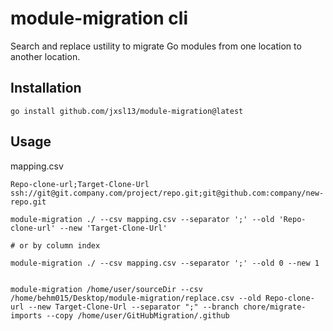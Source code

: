 # module-migration cli

Search and replace ustility to migrate Go modules from one location to another location.

## Installation

```shell
go install github.com/jxsl13/module-migration@latest
```


## Usage

mapping.csv
```csv
Repo-clone-url;Target-Clone-Url
ssh://git@git.company.com/project/repo.git;git@github.com:company/new-repo.git
```

```shell
module-migration ./ --csv mapping.csv --separator ';' --old 'Repo-clone-url' --new 'Target-Clone-Url'

# or by column index

module-migration ./ --csv mapping.csv --separator ';' --old 0 --new 1


module-migration /home/user/sourceDir --csv /home/behm015/Desktop/module-migration/replace.csv --old Repo-clone-url --new Target-Clone-Url --separator ";" --branch chore/migrate-imports --copy /home/user/GitHubMigration/.github
```
